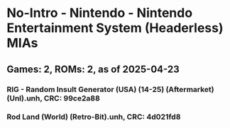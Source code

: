 # No-Intro - Nintendo - Nintendo Entertainment System (Headerless) MIAs
## Games: 2, ROMs: 2, as of 2025-04-23

### RIG - Random Insult Generator (USA) (14-25) (Aftermarket) (Unl).unh, CRC: 99ce2a88
### Rod Land (World) (Retro-Bit).unh, CRC: 4d021fd8
